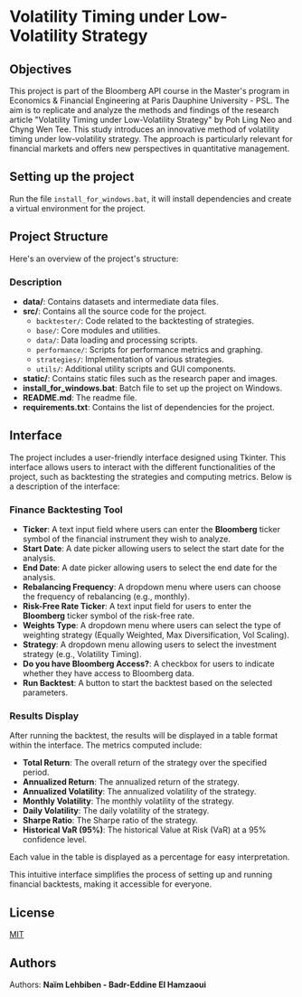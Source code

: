 # Volatility Timing under Low-Volatility Strategy

## Objectives

This project is part of the Bloomberg API course in the Master's program in Economics & Financial Engineering at Paris Dauphine University - PSL. The aim is to replicate and analyze the methods and findings of the research article "Volatility Timing under Low-Volatility Strategy" by Poh Ling Neo and Chyng Wen Tee. This study introduces an innovative method of volatility timing under low-volatility strategy. The approach is particularly relevant for financial markets and offers new perspectives in quantitative management.

## Setting up the project

Run the file `install_for_windows.bat`, it will install dependencies and create a virtual environment for the project.

## Project Structure

Here's an overview of the project's structure:

### Description

- **data/**: Contains datasets and intermediate data files.
- **src/**: Contains all the source code for the project.
  - `backtester/`: Code related to the backtesting of strategies.
  - `base/`: Core modules and utilities.
  - `data/`: Data loading and processing scripts.
  - `performance/`: Scripts for performance metrics and graphing.
  - `strategies/`: Implementation of various strategies.
  - `utils/`: Additional utility scripts and GUI components.
- **static/**: Contains static files such as the research paper and images.
- **install_for_windows.bat**: Batch file to set up the project on Windows.
- **README.md**: The readme file.
- **requirements.txt**: Contains the list of dependencies for the project.

## Interface

The project includes a user-friendly interface designed using Tkinter. This interface allows users to interact with the different functionalities of the project, such as backtesting the strategies and computing metrics. Below is a description of the interface:

### Finance Backtesting Tool

- **Ticker**: A text input field where users can enter the **Bloomberg** ticker symbol of the financial instrument they wish to analyze.
- **Start Date**: A date picker allowing users to select the start date for the analysis.
- **End Date**: A date picker allowing users to select the end date for the analysis.
- **Rebalancing Frequency**: A dropdown menu where users can choose the frequency of rebalancing (e.g., monthly).
- **Risk-Free Rate Ticker**: A text input field for users to enter the **Bloomberg** ticker symbol of the risk-free rate.
- **Weights Type**: A dropdown menu where users can select the type of weighting strategy (Equally Weighted, Max Diversification, Vol Scaling).
- **Strategy**: A dropdown menu allowing users to select the investment strategy (e.g., Volatility Timing).
- **Do you have Bloomberg Access?**: A checkbox for users to indicate whether they have access to Bloomberg data.
- **Run Backtest**: A button to start the backtest based on the selected parameters.

### Results Display

After running the backtest, the results will be displayed in a table format within the interface. The metrics computed include:

- **Total Return**: The overall return of the strategy over the specified period.
- **Annualized Return**: The annualized return of the strategy.
- **Annualized Volatility**: The annualized volatility of the strategy.
- **Monthly Volatility**: The monthly volatility of the strategy.
- **Daily Volatility**: The daily volatility of the strategy.
- **Sharpe Ratio**: The Sharpe ratio of the strategy.
- **Historical VaR (95%)**: The historical Value at Risk (VaR) at a 95% confidence level.

Each value in the table is displayed as a percentage for easy interpretation.

This intuitive interface simplifies the process of setting up and running financial backtests, making it accessible for everyone.

## License

[MIT](https://choosealicense.com/licenses/mit/)

## Authors

Authors: **Naïm Lehbiben - Badr-Eddine El Hamzaoui**
